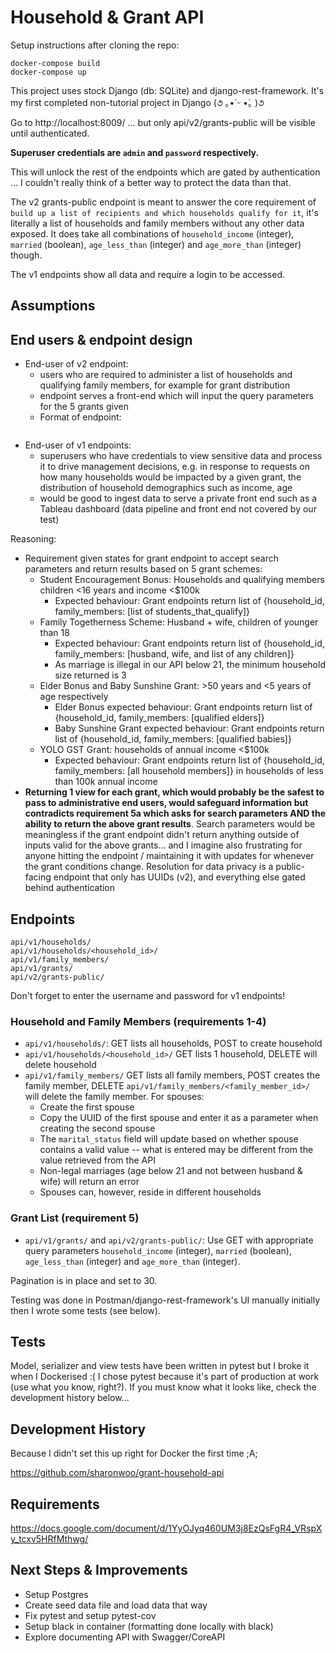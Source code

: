 # Household & Grant API 

Setup instructions after cloning the repo:

```
docker-compose build
docker-compose up
```

This project uses stock Django (db: SQLite) and django-rest-framework. It's my first completed non-tutorial project in Django (૭ ｡•̀ ᵕ •́｡ )૭

Go to http://localhost:8009/ ... but only api/v2/grants-public will be visible until authenticated.

**Superuser credentials are `admin` and `password` respectively.**

This will unlock the rest of the endpoints which are gated by authentication ... I couldn't really think of a better way to protect the data than that. 

The v2 grants-public endpoint is meant to answer the core requirement of `build up a list of recipients and which households qualify for it`, it's literally a list of households and family members without any other data exposed. It does take all combinations of `household_income` (integer), `married` (boolean), `age_less_than` (integer) and `age_more_than` (integer) though.

The v1 endpoints show all data and require a login to be accessed.

## Assumptions

## End users & endpoint design
* End-user of v2 endpoint: 
    * users who are required to administer a list of households and qualifying family members, for example for grant distribution
    * endpoint serves a front-end which will input the query parameters for the 5 grants given 
    * Format of endpoint: 
```

```

* End-user of v1 endpoints: 
    * superusers who have credentials to view sensitive data and process it to drive management decisions, e.g. in response to requests on how many households would be impacted by a given grant, the distribution of household demographics such as income, age
    * would be good to ingest data to serve a private front end such as a Tableau dashboard (data pipeline and front end not covered by our test)

Reasoning: 
* Requirement given states for grant endpoint to accept search parameters and return results based on 5 grant schemes: 
    * Student Encouragement Bonus: Households and qualifying members children <16 years and income <$100k
        * Expected behaviour: Grant endpoints return list of {household_id, family_members: [list of students_that_qualify]}
    * Family Togetherness Scheme: Husband + wife, children of younger than 18
        * Expected behaviour: Grant endpoints return list of {household_id, family_members: [husband, wife, and list of any children]}
        * As marriage is illegal in our API below 21, the minimum household size returned is 3
    * Elder Bonus and Baby Sunshine Grant: >50 years and <5 years of age respectively
        * Elder Bonus expected behaviour: Grant endpoints return list of {household_id, family_members: [qualified elders]}
        * Baby Sunshine Grant expected behaviour: Grant endpoints return list of {household_id, family_members: [qualified babies]}
    * YOLO GST Grant: households of annual income <$100k
        * Expected behaviour: Grant endpoints return list of {household_id, family_members: [all household members]} in households of less than 100k annual income 
* **Returning 1 view for each grant, which would probably be the safest to pass to administrative end users, would safeguard information but contradicts requirement 5a which asks for search parameters AND the ability to return the above grant results**. Search parameters would be meaningless if the grant endpoint didn't return anything outside of inputs valid for the above grants... and I imagine also frustrating for anyone hitting the endpoint / maintaining it with updates for whenever the grant conditions change. Resolution for data privacy is a public-facing endpoint that only has UUIDs (v2), and everything else gated behind authentication 


## Endpoints

```
api/v1/households/
api/v1/households/<household_id>/
api/v1/family_members/
api/v1/grants/
api/v2/grants-public/
```

Don't forget to enter the username and password for v1 endpoints!

### Household and Family Members (requirements 1-4)
* `api/v1/households/`: GET lists all households, POST to create household
* `api/v1/households/<household_id>/` GET lists 1 household, DELETE will delete household
* `api/v1/family_members/` GET lists all family members, POST creates the family member, DELETE `api/v1/family_members/<family_member_id>/` will delete the family member. For spouses: 
    * Create the first spouse
    * Copy the UUID of the first spouse and enter it as a parameter when creating the second spouse
    * The `marital_status` field will update based on whether spouse contains a valid value -- what is entered may be different from the value retrieved from the API
    * Non-legal marriages (age below 21 and not between husband & wife) will return an error 
    * Spouses can, however, reside in different households 

### Grant List (requirement 5)
* `api/v1/grants/` and `api/v2/grants-public/`: Use GET with appropriate query parameters `household_income` (integer), `married` (boolean), `age_less_than` (integer) and `age_more_than` (integer).

Pagination is in place and set to 30. 

Testing was done in Postman/django-rest-framework's UI manually initially then I wrote some tests (see below).

## Tests

Model, serializer and view tests have been written in pytest but I broke it when I Dockerised :( I chose pytest because it's part of production at work (use what you know, right?). If you must know what it looks like, check the development history below...

## Development History 

Because I didn't set this up right for Docker the first time ;A; 

https://github.com/sharonwoo/grant-household-api

## Requirements

https://docs.google.com/document/d/1YyOJyq460UM3j8EzQsFgR4_VRspXy_tcxv5HRfMthwg/

## Next Steps & Improvements

* Setup Postgres 
* Create seed data file and load data that way 
* Fix pytest and setup pytest-cov
* Setup black in container (formatting done locally with black)
* Explore documenting API with Swagger/CoreAPI
